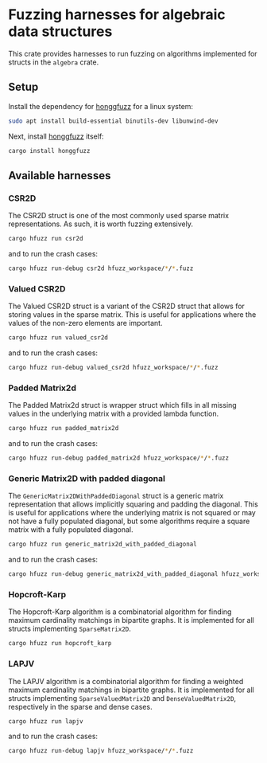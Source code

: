 # Fuzzing harnesses for algebraic data structures

This crate provides harnesses to run fuzzing on algorithms implemented for structs in the `algebra` crate.

## Setup

Install the dependency for [honggfuzz](https://docs.rs/honggfuzz/latest/honggfuzz/) for a linux system:

```bash
sudo apt install build-essential binutils-dev libunwind-dev
```

Next, install [honggfuzz](https://docs.rs/honggfuzz/latest/honggfuzz/) itself:

```bash
cargo install honggfuzz
```

## Available harnesses

### CSR2D

The CSR2D struct is one of the most commonly used sparse matrix representations. As such, it is worth fuzzing extensively.

```bash
cargo hfuzz run csr2d
```

and to run the crash cases:

```bash
cargo hfuzz run-debug csr2d hfuzz_workspace/*/*.fuzz
```

### Valued CSR2D

The Valued CSR2D struct is a variant of the CSR2D struct that allows for storing values in the sparse matrix. This is useful for applications where the values of the non-zero elements are important.

```bash
cargo hfuzz run valued_csr2d
```

and to run the crash cases:

```bash
cargo hfuzz run-debug valued_csr2d hfuzz_workspace/*/*.fuzz
```

### Padded Matrix2d

The Padded Matrix2d struct is wrapper struct which fills in all missing values in the underlying matrix with a provided lambda function.

```bash
cargo hfuzz run padded_matrix2d
```

and to run the crash cases:

```bash
cargo hfuzz run-debug padded_matrix2d hfuzz_workspace/*/*.fuzz
```

### Generic Matrix2D with padded diagonal

The `GenericMatrix2DWithPaddedDiagonal` struct is a generic matrix representation that allows implicitly squaring and padding the diagonal. This is useful for applications where the underlying matrix is not squared or may not have a fully populated diagonal, but some algorithms require a square matrix with a fully populated diagonal.

```bash
cargo hfuzz run generic_matrix2d_with_padded_diagonal
```

and to run the crash cases:

```bash
cargo hfuzz run-debug generic_matrix2d_with_padded_diagonal hfuzz_workspace/*/*.fuzz
```

### Hopcroft-Karp

The Hopcroft-Karp algorithm is a combinatorial algorithm for finding maximum cardinality matchings in bipartite graphs.
It is implemented for all structs implementing `SparseMatrix2D`.

```bash
cargo hfuzz run hopcroft_karp
```

### LAPJV

The LAPJV algorithm is a combinatorial algorithm for finding a weighted maximum cardinality matchings in bipartite graphs.
It is implemented for all structs implementing `SparseValuedMatrix2D` and `DenseValuedMatrix2D`, respectively in the
sparse and dense cases.

```bash
cargo hfuzz run lapjv
```

and to run the crash cases:

```bash
cargo hfuzz run-debug lapjv hfuzz_workspace/*/*.fuzz
```
